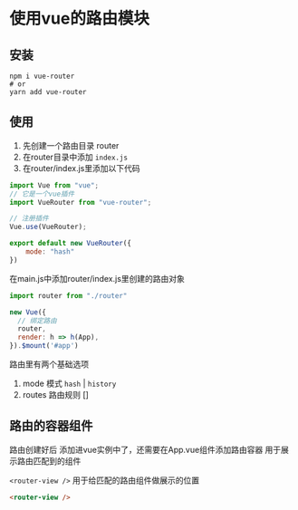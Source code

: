 
# 使用vue的路由模块


## 安装
```shell
npm i vue-router
# or
yarn add vue-router
```

## 使用

1. 先创建一个路由目录 router
2. 在router目录中添加 `index.js`
3. 在router/index.js里添加以下代码

```js
import Vue from "vue";
// 它是一个vue插件
import VueRouter from "vue-router";

// 注册插件
Vue.use(VueRouter);

export default new VueRouter({
    mode: "hash"
})
```

在main.js中添加router/index.js里创建的路由对象

```js
import router from "./router"

new Vue({
  // 绑定路由
  router,
  render: h => h(App),
}).$mount('#app')

```

路由里有两个基础选项
1. mode 模式 `hash` | `history`
2. routes 路由规则 []


## 路由的容器组件

路由创建好后 添加进vue实例中了，还需要在App.vue组件添加路由容器 用于展示路由匹配到的组件


`<router-view />` 用于给匹配的路由组件做展示的位置
```html
<router-view />
```